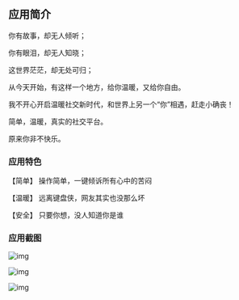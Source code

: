 ## 应用简介

你有故事，却无人倾听；

你有眼泪，却无人知晓；

这世界茫茫，却无处可归；

从今天开始，有这样一个地方，给你温暖，又给你自由。

我不开心开启温暖社交新时代，和世界上另一个“你”相遇，赶走小确丧！

简单，温暖，真实的社交平台。

原来你非不快乐。

### 应用特色

【简单】 操作简单，一键倾诉所有心中的苦闷

【温暖】 远离键盘侠，网友其实也没那么坏

【安全】 只要你想，没人知道你是谁

### 应用截图

![img](https://ws1.sinaimg.cn/large/006tKfTcly1fhfrbhu5duj30hs0vmjyz.jpg)

![img](https://ws3.sinaimg.cn/large/006tKfTcly1fhfrbpta3dj30hs0vm415.jpg)

![img](https://ws3.sinaimg.cn/large/006tKfTcly1fhfrbwavb8j30hs0vmady.jpg)